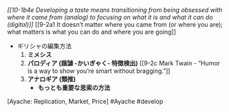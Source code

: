 *[[10-1b4e Developing a taste means transitioning from being obsessed with where it came from (analog) to focusing on what it is and what it can do (digital)]]*
	[[9-2a1 It doesn’t matter where you came from (or where you are); what matters is what you can do and where you are going]]

- ギリシャの編集方法
	1. **ミメシス**
	2. **パロディア (諧謔 -かいぎゃく- 特徴検出)**
		[[9-2c Mark Twain - “Humor is a way to show you’re smart without bragging.”]]
	3. **アナロギア (類推)**
		- **もっとも重要な思索の方法**

[Ayache: Replication, Market, Price] #Ayache #develop 
